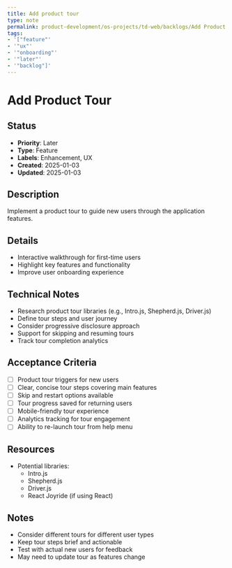 ```yaml
---
title: Add product tour
type: note
permalink: product-development/os-projects/td-web/backlogs/Add Product Tour
tags:
- '["feature"'
- '"ux"'
- '"onboarding"'
- '"later"'
- '"backlog"]'
---
```


# Add Product Tour

## Status
- **Priority**: Later
- **Type**: Feature
- **Labels**: Enhancement, UX
- **Created**: 2025-01-03
- **Updated**: 2025-01-03

## Description
Implement a product tour to guide new users through the application features.

## Details
- Interactive walkthrough for first-time users
- Highlight key features and functionality
- Improve user onboarding experience

## Technical Notes
- Research product tour libraries (e.g., Intro.js, Shepherd.js, Driver.js)
- Define tour steps and user journey
- Consider progressive disclosure approach
- Support for skipping and resuming tours
- Track tour completion analytics

## Acceptance Criteria
- [ ] Product tour triggers for new users
- [ ] Clear, concise tour steps covering main features
- [ ] Skip and restart options available
- [ ] Tour progress saved for returning users
- [ ] Mobile-friendly tour experience
- [ ] Analytics tracking for tour engagement
- [ ] Ability to re-launch tour from help menu

## Resources
- Potential libraries:
  - Intro.js
  - Shepherd.js
  - Driver.js
  - React Joyride (if using React)

## Notes
- Consider different tours for different user types
- Keep tour steps brief and actionable
- Test with actual new users for feedback
- May need to update tour as features change